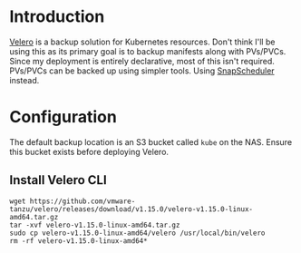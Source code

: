 # Introduction
[Velero](https://velero.io/) is a backup solution for Kubernetes resources. Don't think I'll be using this as its primary goal is to backup manifests along with PVs/PVCs. Since my deployment is entirely declarative, most of this isn't required. PVs/PVCs can be backed up using simpler tools. Using [SnapScheduler](/manifests/snapscheduler) instead.

# Configuration
The default backup location is an S3 bucket called `kube` on the NAS. Ensure this bucket exists before deploying Velero.

## Install Velero CLI
```
wget https://github.com/vmware-tanzu/velero/releases/download/v1.15.0/velero-v1.15.0-linux-amd64.tar.gz
tar -xvf velero-v1.15.0-linux-amd64.tar.gz
sudo cp velero-v1.15.0-linux-amd64/velero /usr/local/bin/velero
rm -rf velero-v1.15.0-linux-amd64*
```
